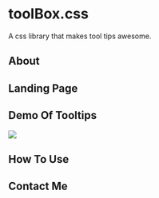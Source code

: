 # toolBox.css
A css library that makes tool tips awesome.
## About

## Landing Page

## Demo Of Tooltips
![](
        https://github.com/BradFabian/
      )

## How To Use

## Contact Me
